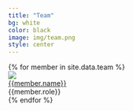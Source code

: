 ```yaml
---
title: "Team"
bg: white
color: black
image: img/team.png
style: center
---
```

<div class="row">
{% for member in site.data.team %}
    <div class="col-md-2 col-sm-12">
        <div class="circle">
                <img class="image" src="pics/{{member.pic}}">
        </div>
        <div>
            <a class="hover" href="{{member.website}}" target="_blank"> {{member.name}} </a>
        </div>
        <div class="role fs-13">
            {{member.role}}
        </div>
    </div>
{% endfor %}
</div>
